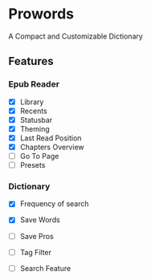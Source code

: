# Prowords

A Compact and Customizable Dictionary

## Features

### Epub Reader
- [x] Library
- [x] Recents
- [x] Statusbar
- [x] Theming
- [x] Last Read Position
- [x] Chapters Overview
- [ ] Go To Page
- [ ] Presets

### Dictionary
- [x] Frequency of search
- [x] Save Words
- [ ] Save Pros
- [ ] Tag Filter
- [ ] Search Feature


